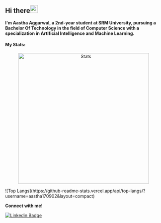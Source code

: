## Hi there<img src="https://github.com/iamshubhamg/iamshubhamg/blob/master/Assests/Hi.gif" width="25px"> 

**I'm Aastha Aggarwal, a 2nd-year student at SRM University, pursuing a Bachelor Of Technology in the field of Computer Science with a specialization in Artificial Intelligence and Machine Learning.**



<!---
<table>
  <tr>
    <td>You are visitor</td>
    <td><img src="https://profile-counter.glitch.me/aastha170902/count.svg" alt="vistor count" height="30" /></td>
  </tr>
</table>
--->

 #### My Stats:
 <p align="center"> 
 
 <!--- <img src="https://activity-graph.herokuapp.com/graph?username=aastha170902&bg_color=0d1017&color=00ff00&point=11b819&area=true&line=00ff00&hide_border=true" alt="Contribution graph" />  --->
 
  <img align="center" width="420" src="https://github-readme-stats.vercel.app/api?username=aastha170902&show_icons=true&theme=radical" alt="Stats" />
</p>

<p>
  ![Top Langs](https://github-readme-stats.vercel.app/api/top-langs/?username=aastha170902&layout=compact)
  </p>

<!---
aastha170902/aastha170902 is a ✨ special ✨ repository because its `README.md` (this file) appears on your GitHub profile.
You can click the Preview link to take a look at your changes.
--->


 **Connect with me!**


[![Linkedin Badge](https://img.shields.io/badge/-LinkedIn-blue?style=flat-square&logo=Linkedin&logoColor=white&link=https://www.linkedin.com/in/sanskritikhare/)](https://www.linkedin.com/in/aastha-aggarwal-39b1121b8/)
